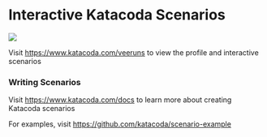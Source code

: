 # Interactive Katacoda Scenarios

[![](http://shields.katacoda.com/katacoda/veeruns/count.svg)](https://www.katacoda.com/veeruns "Get your profile on Katacoda.com")

Visit https://www.katacoda.com/veeruns to view the profile and interactive scenarios

### Writing Scenarios
Visit https://www.katacoda.com/docs to learn more about creating Katacoda scenarios

For examples, visit https://github.com/katacoda/scenario-example
